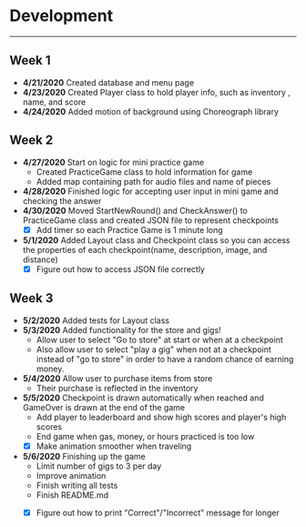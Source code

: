 # Development

---
## Week 1 ##
- **4/21/2020** Created database and menu page
- **4/23/2020** Created Player class to hold player info, such as inventory
, name, and score
- **4/24/2020** Added motion of background using Choreograph library

## Week 2 ## 
- **4/27/2020** Start on logic for mini practice game
    - Created PracticeGame class to hold information for game
    - Added map containing path for audio files and name of pieces
- **4/28/2020** Finished logic for accepting user input in mini game and
 checking the answer
- **4/30/2020** Moved StartNewRound() and CheckAnswer() to PracticeGame class
 and created JSON file to represent checkpoints
    - [x] Add timer so each Practice Game is 1 minute long
- **5/1/2020** Added Layout class and Checkpoint class so you can access the
 properties of each checkpoint(name, description, image, and distance)
    -[x] Figure out how to access JSON file correctly

## Week 3 ##
- **5/2/2020** Added tests for Layout class
- **5/3/2020** Added functionality for the store and gigs!
    - Allow user to select "Go to store" at start or when at a checkpoint
    - Also allow user to select "play a gig" when not at a checkpoint instead
     of "go to store" in order to have a random chance of earning money.
- **5/4/2020** Allow user to purchase items from store
    - Their purchase is reflected in the inventory
- **5/5/2020** Checkpoint is drawn automatically when reached and GameOver is
 drawn at the end of the game
    - Add player to leaderboard and show high scores and player's high scores
    - End game when gas, money, or hours practiced is too low
    - [x] Make animation smoother when traveling
- **5/6/2020** Finishing up the game
    - Limit number of gigs to 3 per day
    - Improve animation
    - Finish writing all tests
    - Finish README.md
    - [x] Figure out how to print "Correct"/"Incorrect" message for longer

    
